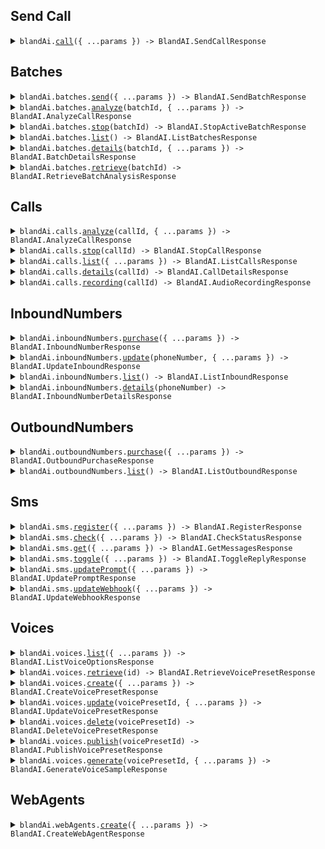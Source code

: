 ## Send Call

<details><summary> <code>blandAi.<a href="./src/Client.ts">call</a>({ ...params }) -> BlandAI.SendCallResponse</code> </summary>

<dl>

<dd>

#### 📝 Description

<dl>

<dd>

<dl>

<dd>

Send an AI phone call with a custom objective and actions.

</dd>

</dl>

</dd>

</dl>

#### 🔌 Usage

<dl>

<dd>

<dl>

<dd>

```ts
await blandAi.call({
    phoneNumber: "29382721828",
    task: "Would love for you to check out our AI API!",
    temperature: 0.5,
    transferList: {
        default: "+1234567890",
        sales: "+1234567890",
        support: "+1234567890",
        billing: "+1234567890",
    },
    model: BlandAI.ModelEnum.Enhanced,
    pronunciationGuide: [
        {
            word: "API",
            pronunciation: "A P I",
        },
        {
            word: "AI",
            pronunciation: "A I",
        },
    ],
});
```

</dd>

</dl>

</dd>

</dl>

#### ⚙️ Parameters

<dl>

<dd>

<dl>

<dd>

**request: `BlandAI.SendCall`**

</dd>

</dl>

<dl>

<dd>

**requestOptions: `BlandAIClient.RequestOptions`**

</dd>

</dl>

</dd>

</dl>

</dd>

</dl>
</details>

## Batches

<details><summary> <code>blandAi.batches.<a href="./src/api/resources/batches/client/Client.ts">send</a>({ ...params }) -> BlandAI.SendBatchResponse</code> </summary>

<dl>

<dd>

#### 📝 Description

<dl>

<dd>

<dl>

<dd>

Send large volumes of calls at once with a single API request.

</dd>

</dl>

</dd>

</dl>

#### 🔌 Usage

<dl>

<dd>

<dl>

<dd>

```ts
await blandAi.batches.send({
    phoneNumber: "29382721828",
    task: "Would love for you to check out our AI API!",
    basePrompt: "You are calling a business to renew their subscription to a service before it expires on a date.",
    callData: [
        {
            phoneNumber: "1234567890",
            business: "ABC Corp",
            service: "Netflix",
            date: "September 4th",
        },
        {
            phoneNumber: "32176540987",
            business: "XYZ inc.",
            service: "Window Cleaning",
            date: "December 20th",
        },
    ],
    label: "Subscription Renewal",
    campaignId: "1234",
    testMode: true,
});
```

</dd>

</dl>

</dd>

</dl>

#### ⚙️ Parameters

<dl>

<dd>

<dl>

<dd>

**request: `BlandAI.SendBatchRequest`**

</dd>

</dl>

<dl>

<dd>

**requestOptions: `Batches.RequestOptions`**

</dd>

</dl>

</dd>

</dl>

</dd>

</dl>
</details>

<details><summary> <code>blandAi.batches.<a href="./src/api/resources/batches/client/Client.ts">analyze</a>(batchId, { ...params }) -> BlandAI.AnalyzeCallResponse</code> </summary>

<dl>

<dd>

#### 📝 Description

<dl>

<dd>

<dl>

<dd>

Analyzes a batch of calls based on using questions and goals.

</dd>

</dl>

</dd>

</dl>

#### 🔌 Usage

<dl>

<dd>

<dl>

<dd>

```ts
await blandAi.batches.analyze("string", {
    goal: "Renewal Confirmation",
    questions: [
        ["Who answered the call?", "human or voicemail"],
        ["Positive feedback about the product: ", "string"],
        ["Negative feedback about the product: ", "string"],
        ["Customer confirmed they were satisfied", "boolean"],
    ],
});
```

</dd>

</dl>

</dd>

</dl>

#### ⚙️ Parameters

<dl>

<dd>

<dl>

<dd>

**batchId: `string`** — The unique identifier for the batch of calls to be analyzed.

</dd>

</dl>

<dl>

<dd>

**request: `BlandAI.AnalyzeBatchRequest`**

</dd>

</dl>

<dl>

<dd>

**requestOptions: `Batches.RequestOptions`**

</dd>

</dl>

</dd>

</dl>

</dd>

</dl>
</details>

<details><summary> <code>blandAi.batches.<a href="./src/api/resources/batches/client/Client.ts">stop</a>(batchId) -> BlandAI.StopActiveBatchResponse</code> </summary>

<dl>

<dd>

#### 📝 Description

<dl>

<dd>

<dl>

<dd>

Stops all active calls in a batch.

</dd>

</dl>

</dd>

</dl>

#### 🔌 Usage

<dl>

<dd>

<dl>

<dd>

```ts
await blandAi.batches.stop("string");
```

</dd>

</dl>

</dd>

</dl>

#### ⚙️ Parameters

<dl>

<dd>

<dl>

<dd>

**batchId: `string`** — The unique identifier for the batch of calls to be cancelled.

</dd>

</dl>

<dl>

<dd>

**requestOptions: `Batches.RequestOptions`**

</dd>

</dl>

</dd>

</dl>

</dd>

</dl>
</details>

<details><summary> <code>blandAi.batches.<a href="./src/api/resources/batches/client/Client.ts">list</a>() -> BlandAI.ListBatchesResponse</code> </summary>

<dl>

<dd>

#### 📝 Description

<dl>

<dd>

<dl>

<dd>

Retrieves batch-specific data for each batch you've created.

</dd>

</dl>

</dd>

</dl>

#### 🔌 Usage

<dl>

<dd>

<dl>

<dd>

```ts
await blandAi.batches.list();
```

</dd>

</dl>

</dd>

</dl>

#### ⚙️ Parameters

<dl>

<dd>

<dl>

<dd>

**requestOptions: `Batches.RequestOptions`**

</dd>

</dl>

</dd>

</dl>

</dd>

</dl>
</details>

<details><summary> <code>blandAi.batches.<a href="./src/api/resources/batches/client/Client.ts">details</a>(batchId, { ...params }) -> BlandAI.BatchDetailsResponse</code> </summary>

<dl>

<dd>

#### 📝 Description

<dl>

<dd>

<dl>

<dd>

Retrieves calls and batch data for a specific batch_id.

</dd>

</dl>

</dd>

</dl>

#### 🔌 Usage

<dl>

<dd>

<dl>

<dd>

```ts
await blandAi.batches.details("string", {
    includeCalls: true,
    includeTranscripts: true,
    includeAnalysis: true,
});
```

</dd>

</dl>

</dd>

</dl>

#### ⚙️ Parameters

<dl>

<dd>

<dl>

<dd>

**batchId: `string`** — The unique identifier for the batch of calls you want to retrieve.

</dd>

</dl>

<dl>

<dd>

**request: `BlandAI.BatchDetailsRequest`**

</dd>

</dl>

<dl>

<dd>

**requestOptions: `Batches.RequestOptions`**

</dd>

</dl>

</dd>

</dl>

</dd>

</dl>
</details>

<details><summary> <code>blandAi.batches.<a href="./src/api/resources/batches/client/Client.ts">retrieve</a>(batchId) -> BlandAI.RetrieveBatchAnalysisResponse</code> </summary>

<dl>

<dd>

#### 📝 Description

<dl>

<dd>

<dl>

<dd>

Retrieves the analyses for a specific batch of calls, including details of each call's analysis.

</dd>

</dl>

</dd>

</dl>

#### 🔌 Usage

<dl>

<dd>

<dl>

<dd>

```ts
await blandAi.batches.retrieve("string");
```

</dd>

</dl>

</dd>

</dl>

#### ⚙️ Parameters

<dl>

<dd>

<dl>

<dd>

**batchId: `string`** — The unique identifier for the call batch. Returned in the response when creating a batch, or when listing all batches.

</dd>

</dl>

<dl>

<dd>

**requestOptions: `Batches.RequestOptions`**

</dd>

</dl>

</dd>

</dl>

</dd>

</dl>
</details>

## Calls

<details><summary> <code>blandAi.calls.<a href="./src/api/resources/calls/client/Client.ts">analyze</a>(callId, { ...params }) -> BlandAI.AnalyzeCallResponse</code> </summary>

<dl>

<dd>

#### 📝 Description

<dl>

<dd>

<dl>

<dd>

Analyzes a call of calls based using questions and goals.

</dd>

</dl>

</dd>

</dl>

#### 🔌 Usage

<dl>

<dd>

<dl>

<dd>

```ts
await blandAi.calls.analyze("string", {
    goal: "string",
    questions: [["string"]],
});
```

</dd>

</dl>

</dd>

</dl>

#### ⚙️ Parameters

<dl>

<dd>

<dl>

<dd>

**callId: `BlandAI.CallIdParam`**

</dd>

</dl>

<dl>

<dd>

**request: `BlandAI.AnalyzeCall`**

</dd>

</dl>

<dl>

<dd>

**requestOptions: `Calls.RequestOptions`**

</dd>

</dl>

</dd>

</dl>

</dd>

</dl>
</details>

<details><summary> <code>blandAi.calls.<a href="./src/api/resources/calls/client/Client.ts">stop</a>(callId) -> BlandAI.StopCallResponse</code> </summary>

<dl>

<dd>

#### 📝 Description

<dl>

<dd>

<dl>

<dd>

End an active phone call by call_id.

</dd>

</dl>

</dd>

</dl>

#### 🔌 Usage

<dl>

<dd>

<dl>

<dd>

```ts
await blandAi.calls.stop("string");
```

</dd>

</dl>

</dd>

</dl>

#### ⚙️ Parameters

<dl>

<dd>

<dl>

<dd>

**callId: `BlandAI.CallIdParam`**

</dd>

</dl>

<dl>

<dd>

**requestOptions: `Calls.RequestOptions`**

</dd>

</dl>

</dd>

</dl>

</dd>

</dl>
</details>

<details><summary> <code>blandAi.calls.<a href="./src/api/resources/calls/client/Client.ts">list</a>({ ...params }) -> BlandAI.ListCallsResponse</code> </summary>

<dl>

<dd>

#### 📝 Description

<dl>

<dd>

<dl>

<dd>

Returns a set of metadata for each call dispatched by your account.

</dd>

</dl>

</dd>

</dl>

#### 🔌 Usage

<dl>

<dd>

<dl>

<dd>

```ts
await blandAi.calls.list({
    fromNumber: "string",
    toNumber: "string",
    from: 1,
    to: 1,
    limit: 1,
    ascending: true,
});
```

</dd>

</dl>

</dd>

</dl>

#### ⚙️ Parameters

<dl>

<dd>

<dl>

<dd>

**request: `BlandAI.ListCallsRequest`**

</dd>

</dl>

<dl>

<dd>

**requestOptions: `Calls.RequestOptions`**

</dd>

</dl>

</dd>

</dl>

</dd>

</dl>
</details>

<details><summary> <code>blandAi.calls.<a href="./src/api/resources/calls/client/Client.ts">details</a>(callId) -> BlandAI.CallDetailsResponse</code> </summary>

<dl>

<dd>

#### 📝 Description

<dl>

<dd>

<dl>

<dd>

Retrieve detailed information, metadata and transcripts for a call.

</dd>

</dl>

</dd>

</dl>

#### 🔌 Usage

<dl>

<dd>

<dl>

<dd>

```ts
await blandAi.calls.details("string");
```

</dd>

</dl>

</dd>

</dl>

#### ⚙️ Parameters

<dl>

<dd>

<dl>

<dd>

**callId: `BlandAI.CallIdParam`**

</dd>

</dl>

<dl>

<dd>

**requestOptions: `Calls.RequestOptions`**

</dd>

</dl>

</dd>

</dl>

</dd>

</dl>
</details>

<details><summary> <code>blandAi.calls.<a href="./src/api/resources/calls/client/Client.ts">recording</a>(callId) -> BlandAI.AudioRecordingResponse</code> </summary>

<dl>

<dd>

#### 📝 Description

<dl>

<dd>

<dl>

<dd>

Retrieve your call's audio recording.

</dd>

</dl>

</dd>

</dl>

#### 🔌 Usage

<dl>

<dd>

<dl>

<dd>

```ts
await blandAi.calls.recording("string");
```

</dd>

</dl>

</dd>

</dl>

#### ⚙️ Parameters

<dl>

<dd>

<dl>

<dd>

**callId: `BlandAI.CallIdParam`**

</dd>

</dl>

<dl>

<dd>

**requestOptions: `Calls.RequestOptions`**

</dd>

</dl>

</dd>

</dl>

</dd>

</dl>
</details>

## InboundNumbers

<details><summary> <code>blandAi.inboundNumbers.<a href="./src/api/resources/inboundNumbers/client/Client.ts">purchase</a>({ ...params }) -> BlandAI.InboundNumberResponse</code> </summary>

<dl>

<dd>

#### 📝 Description

<dl>

<dd>

<dl>

<dd>

Purchase and configure a new inbound phone number. ($15/mo. subscription using your stored payment method).

</dd>

</dl>

</dd>

</dl>

#### 🔌 Usage

<dl>

<dd>

<dl>

<dd>

```ts
await blandAi.inboundNumbers.purchase({
    areaCode: "string",
    prompt: "string",
    countryCode: BlandAI.CountryCode.Us,
    webhook: "string",
    phoneNumber: "+18582814611",
});
```

</dd>

</dl>

</dd>

</dl>

#### ⚙️ Parameters

<dl>

<dd>

<dl>

<dd>

**request: `BlandAI.InboundNumberRequest`**

</dd>

</dl>

<dl>

<dd>

**requestOptions: `InboundNumbers.RequestOptions`**

</dd>

</dl>

</dd>

</dl>

</dd>

</dl>
</details>

<details><summary> <code>blandAi.inboundNumbers.<a href="./src/api/resources/inboundNumbers/client/Client.ts">update</a>(phoneNumber, { ...params }) -> BlandAI.UpdateInboundResponse</code> </summary>

<dl>

<dd>

#### 📝 Description

<dl>

<dd>

<dl>

<dd>

Update your inbound agent's settings, prompt and other details.

</dd>

</dl>

</dd>

</dl>

#### 🔌 Usage

<dl>

<dd>

<dl>

<dd>

```ts
await blandAi.inboundNumbers.update("+18582814611", {
    prompt: "29382721828",
    transferList: {
        default: "+1234567890",
        sales: "+1234567890",
        support: "+1234567890",
        billing: "+1234567890",
    },
    model: BlandAI.Model.Enhanced,
});
```

</dd>

</dl>

</dd>

</dl>

#### ⚙️ Parameters

<dl>

<dd>

<dl>

<dd>

**phoneNumber: `BlandAI.PhoneNumber`**

</dd>

</dl>

<dl>

<dd>

**request: `BlandAI.UpdateInbound`**

</dd>

</dl>

<dl>

<dd>

**requestOptions: `InboundNumbers.RequestOptions`**

</dd>

</dl>

</dd>

</dl>

</dd>

</dl>
</details>

<details><summary> <code>blandAi.inboundNumbers.<a href="./src/api/resources/inboundNumbers/client/Client.ts">list</a>() -> BlandAI.ListInboundResponse</code> </summary>

<dl>

<dd>

#### 📝 Description

<dl>

<dd>

<dl>

<dd>

Retrieves a list of all inbound phone numbers configured for your account, along with their associated settings.

</dd>

</dl>

</dd>

</dl>

#### 🔌 Usage

<dl>

<dd>

<dl>

<dd>

```ts
await blandAi.inboundNumbers.list();
```

</dd>

</dl>

</dd>

</dl>

#### ⚙️ Parameters

<dl>

<dd>

<dl>

<dd>

**requestOptions: `InboundNumbers.RequestOptions`**

</dd>

</dl>

</dd>

</dl>

</dd>

</dl>
</details>

<details><summary> <code>blandAi.inboundNumbers.<a href="./src/api/resources/inboundNumbers/client/Client.ts">details</a>(phoneNumber) -> BlandAI.InboundNumberDetailsResponse</code> </summary>

<dl>

<dd>

#### 📝 Description

<dl>

<dd>

<dl>

<dd>

Retrieve settings for your inbound phone number.

</dd>

</dl>

</dd>

</dl>

#### 🔌 Usage

<dl>

<dd>

<dl>

<dd>

```ts
await blandAi.inboundNumbers.details("+18582814611");
```

</dd>

</dl>

</dd>

</dl>

#### ⚙️ Parameters

<dl>

<dd>

<dl>

<dd>

**phoneNumber: `BlandAI.PhoneNumber`**

</dd>

</dl>

<dl>

<dd>

**requestOptions: `InboundNumbers.RequestOptions`**

</dd>

</dl>

</dd>

</dl>

</dd>

</dl>
</details>

## OutboundNumbers

<details><summary> <code>blandAi.outboundNumbers.<a href="./src/api/resources/outboundNumbers/client/Client.ts">purchase</a>({ ...params }) -> BlandAI.OutboundPurchaseResponse</code> </summary>

<dl>

<dd>

#### 📝 Description

<dl>

<dd>

<dl>

<dd>

Purchase and configure a new outbound phone number. ($15/mo. subscription using your stored payment method).

</dd>

</dl>

</dd>

</dl>

#### 🔌 Usage

<dl>

<dd>

<dl>

<dd>

```ts
await blandAi.outboundNumbers.purchase({
    areaCode: "string",
});
```

</dd>

</dl>

</dd>

</dl>

#### ⚙️ Parameters

<dl>

<dd>

<dl>

<dd>

**request: `BlandAI.OutboundPurchase`**

</dd>

</dl>

<dl>

<dd>

**requestOptions: `OutboundNumbers.RequestOptions`**

</dd>

</dl>

</dd>

</dl>

</dd>

</dl>
</details>

<details><summary> <code>blandAi.outboundNumbers.<a href="./src/api/resources/outboundNumbers/client/Client.ts">list</a>() -> BlandAI.ListOutboundResponse</code> </summary>

<dl>

<dd>

#### 📝 Description

<dl>

<dd>

<dl>

<dd>

Retrieves a list of all outbound phone numbers configured for your account, along with their associated settings.

</dd>

</dl>

</dd>

</dl>

#### 🔌 Usage

<dl>

<dd>

<dl>

<dd>

```ts
await blandAi.outboundNumbers.list();
```

</dd>

</dl>

</dd>

</dl>

#### ⚙️ Parameters

<dl>

<dd>

<dl>

<dd>

**requestOptions: `OutboundNumbers.RequestOptions`**

</dd>

</dl>

</dd>

</dl>

</dd>

</dl>
</details>

## Sms

<details><summary> <code>blandAi.sms.<a href="./src/api/resources/sms/client/Client.ts">register</a>({ ...params }) -> BlandAI.RegisterResponse</code> </summary>

<dl>

<dd>

#### 📝 Description

<dl>

<dd>

<dl>

<dd>

This documentation provides detailed information on how to register an Application-to-Person (A2P) brand by making a POST request to our API. The process involves submitting your brand's details for registration and verification purposes.

A2P Registration is required _for_ all businesses who wish to send SMS. There can be signifcant fines for any non compliant messages. A2P Registration can take 2 days -> 2 Weeks.

</dd>

</dl>

</dd>

</dl>

#### 🔌 Usage

<dl>

<dd>

<dl>

<dd>

```ts
await blandAi.sms.register({
    businessName: "string",
    ein: "string",
    vertical: BlandAI.VerticalEnum.Automotive,
    address: "string",
    city: "string",
    state: "string",
    postalCode: "string",
    country: "string",
    email: "string",
    type: BlandAI.LegalStructureEnum.Partnership,
    website: "string",
    optInInfo: "string",
    messageSamples: ["string"],
    trustedUser: {},
});
```

</dd>

</dl>

</dd>

</dl>

#### ⚙️ Parameters

<dl>

<dd>

<dl>

<dd>

**request: `BlandAI.RegisterRequest`**

</dd>

</dl>

<dl>

<dd>

**requestOptions: `Sms.RequestOptions`**

</dd>

</dl>

</dd>

</dl>

</dd>

</dl>
</details>

<details><summary> <code>blandAi.sms.<a href="./src/api/resources/sms/client/Client.ts">check</a>({ ...params }) -> BlandAI.CheckStatusResponse</code> </summary>

<dl>

<dd>

#### 📝 Description

<dl>

<dd>

<dl>

<dd>

Check the status of an A2P registration.

</dd>

</dl>

</dd>

</dl>

#### 🔌 Usage

<dl>

<dd>

<dl>

<dd>

```ts
await blandAi.sms.check({
    registrationId: "string",
});
```

</dd>

</dl>

</dd>

</dl>

#### ⚙️ Parameters

<dl>

<dd>

<dl>

<dd>

**request: `BlandAI.CheckStatusRequest`**

</dd>

</dl>

<dl>

<dd>

**requestOptions: `Sms.RequestOptions`**

</dd>

</dl>

</dd>

</dl>

</dd>

</dl>
</details>

<details><summary> <code>blandAi.sms.<a href="./src/api/resources/sms/client/Client.ts">get</a>({ ...params }) -> BlandAI.GetMessagesResponse</code> </summary>

<dl>

<dd>

#### 📝 Description

<dl>

<dd>

<dl>

<dd>

Get the list of SMS messages for a given conversation.

</dd>

</dl>

</dd>

</dl>

#### 🔌 Usage

<dl>

<dd>

<dl>

<dd>

```ts
await blandAi.sms.get({
    phoneNumber: "+18582814611",
    to: "+18582814611",
    from: "+18582814611",
});
```

</dd>

</dl>

</dd>

</dl>

#### ⚙️ Parameters

<dl>

<dd>

<dl>

<dd>

**request: `BlandAI.GetMessagesRequest`**

</dd>

</dl>

<dl>

<dd>

**requestOptions: `Sms.RequestOptions`**

</dd>

</dl>

</dd>

</dl>

</dd>

</dl>
</details>

<details><summary> <code>blandAi.sms.<a href="./src/api/resources/sms/client/Client.ts">toggle</a>({ ...params }) -> BlandAI.ToggleReplyResponse</code> </summary>

<dl>

<dd>

#### 📝 Description

<dl>

<dd>

<dl>

<dd>

Turn on or off the AI replying for a given phone number.

</dd>

</dl>

</dd>

</dl>

#### 🔌 Usage

<dl>

<dd>

<dl>

<dd>

```ts
await blandAi.sms.toggle({
    phoneNumber: "+18582814611",
    on: true,
});
```

</dd>

</dl>

</dd>

</dl>

#### ⚙️ Parameters

<dl>

<dd>

<dl>

<dd>

**request: `BlandAI.ToggleReplyRequest`**

</dd>

</dl>

<dl>

<dd>

**requestOptions: `Sms.RequestOptions`**

</dd>

</dl>

</dd>

</dl>

</dd>

</dl>
</details>

<details><summary> <code>blandAi.sms.<a href="./src/api/resources/sms/client/Client.ts">updatePrompt</a>({ ...params }) -> BlandAI.UpdatePromptResponse</code> </summary>

<dl>

<dd>

#### 📝 Description

<dl>

<dd>

<dl>

<dd>

Purchase and configure a new inbound phone number. ($15/mo. subscription using your stored payment method).

</dd>

</dl>

</dd>

</dl>

#### 🔌 Usage

<dl>

<dd>

<dl>

<dd>

```ts
await blandAi.sms.updatePrompt({
    phoneNumber: "+18582814611",
    prompt: "string",
});
```

</dd>

</dl>

</dd>

</dl>

#### ⚙️ Parameters

<dl>

<dd>

<dl>

<dd>

**request: `BlandAI.UpdatePromptRequest`**

</dd>

</dl>

<dl>

<dd>

**requestOptions: `Sms.RequestOptions`**

</dd>

</dl>

</dd>

</dl>

</dd>

</dl>
</details>

<details><summary> <code>blandAi.sms.<a href="./src/api/resources/sms/client/Client.ts">updateWebhook</a>({ ...params }) -> BlandAI.UpdateWebhookResponse</code> </summary>

<dl>

<dd>

#### 📝 Description

<dl>

<dd>

<dl>

<dd>

Update the webhook for a given phone number.

</dd>

</dl>

</dd>

</dl>

#### 🔌 Usage

<dl>

<dd>

<dl>

<dd>

```ts
await blandAi.sms.updateWebhook({
    phoneNumber: "+18582814611",
    webhook: "string",
});
```

</dd>

</dl>

</dd>

</dl>

#### ⚙️ Parameters

<dl>

<dd>

<dl>

<dd>

**request: `BlandAI.UpdateWebhookRequest`**

</dd>

</dl>

<dl>

<dd>

**requestOptions: `Sms.RequestOptions`**

</dd>

</dl>

</dd>

</dl>

</dd>

</dl>
</details>

## Voices

<details><summary> <code>blandAi.voices.<a href="./src/api/resources/voices/client/Client.ts">list</a>({ ...params }) -> BlandAI.ListVoiceOptionsResponse</code> </summary>

<dl>

<dd>

#### 📝 Description

<dl>

<dd>

<dl>

<dd>

Retrieves all available voices for your account, including custom and default presets.

</dd>

</dl>

</dd>

</dl>

#### 🔌 Usage

<dl>

<dd>

<dl>

<dd>

```ts
await blandAi.voices.list({
    defaultOnly: true,
    presetsOnly: true,
    voicesOnly: true,
    isCustom: true,
    name: "string",
    voiceName: "string",
    voiceId: 1,
    reduceLatency: true,
    public: true,
    editable: true,
});
```

</dd>

</dl>

</dd>

</dl>

#### ⚙️ Parameters

<dl>

<dd>

<dl>

<dd>

**request: `BlandAI.ListVoiceOptionsParams`**

</dd>

</dl>

<dl>

<dd>

**requestOptions: `Voices.RequestOptions`**

</dd>

</dl>

</dd>

</dl>

</dd>

</dl>
</details>

<details><summary> <code>blandAi.voices.<a href="./src/api/resources/voices/client/Client.ts">retrieve</a>(id) -> BlandAI.RetrieveVoicePresetResponse</code> </summary>

<dl>

<dd>

#### 📝 Description

<dl>

<dd>

<dl>

<dd>

Retrieves detailed information about a voice preset for the given id.

</dd>

</dl>

</dd>

</dl>

#### 🔌 Usage

<dl>

<dd>

<dl>

<dd>

```ts
await blandAi.voices.retrieve("string");
```

</dd>

</dl>

</dd>

</dl>

#### ⚙️ Parameters

<dl>

<dd>

<dl>

<dd>

**id: `string`**

The unique identifier for the voice preset.

Used within your call like `voice: "ff2c405b-3dba-41e0-9261-bc8ee3f91f46"` instead of `voice_id: ..., reduce_latency: ...`.

</dd>

</dl>

<dl>

<dd>

**requestOptions: `Voices.RequestOptions`**

</dd>

</dl>

</dd>

</dl>

</dd>

</dl>
</details>

<details><summary> <code>blandAi.voices.<a href="./src/api/resources/voices/client/Client.ts">create</a>({ ...params }) -> BlandAI.CreateVoicePresetResponse</code> </summary>

<dl>

<dd>

#### 📝 Description

<dl>

<dd>

<dl>

<dd>

Creates a new voice preset by bundling various voice settings into one entity.

</dd>

</dl>

</dd>

</dl>

#### 🔌 Usage

<dl>

<dd>

<dl>

<dd>

```ts
await blandAi.voices.create({
    voiceName: "string",
    description: "string",
    voiceId: 1,
    reduceLatency: true,
    interruptionThreshold: 1,
    language: "string",
    voiceSettings: {},
});
```

</dd>

</dl>

</dd>

</dl>

#### ⚙️ Parameters

<dl>

<dd>

<dl>

<dd>

**request: `BlandAI.CreateVoicePresetRequest`**

</dd>

</dl>

<dl>

<dd>

**requestOptions: `Voices.RequestOptions`**

</dd>

</dl>

</dd>

</dl>

</dd>

</dl>
</details>

<details><summary> <code>blandAi.voices.<a href="./src/api/resources/voices/client/Client.ts">update</a>(voicePresetId, { ...params }) -> BlandAI.UpdateVoicePresetResponse</code> </summary>

<dl>

<dd>

#### 📝 Description

<dl>

<dd>

<dl>

<dd>

Updates the settings for a voice preset.

</dd>

</dl>

</dd>

</dl>

#### 🔌 Usage

<dl>

<dd>

<dl>

<dd>

```ts
await blandAi.voices.update("string", {
    voiceName: "string",
    description: "string",
    voiceId: 1,
    reduceLatency: true,
    interruptionThreshold: 1,
    language: "string",
    voiceSettings: {},
});
```

</dd>

</dl>

</dd>

</dl>

#### ⚙️ Parameters

<dl>

<dd>

<dl>

<dd>

**voicePresetId: `string`**

The `id` of the voice preset to update.

Note: Public voices cannot be altered once published.

</dd>

</dl>

<dl>

<dd>

**request: `BlandAI.UpdateVoicePresetRequest`**

</dd>

</dl>

<dl>

<dd>

**requestOptions: `Voices.RequestOptions`**

</dd>

</dl>

</dd>

</dl>

</dd>

</dl>
</details>

<details><summary> <code>blandAi.voices.<a href="./src/api/resources/voices/client/Client.ts">delete</a>(voicePresetId) -> BlandAI.DeleteVoicePresetResponse</code> </summary>

<dl>

<dd>

#### 📝 Description

<dl>

<dd>

<dl>

<dd>

Deletes a voice preset.

</dd>

</dl>

</dd>

</dl>

#### 🔌 Usage

<dl>

<dd>

<dl>

<dd>

```ts
await blandAi.voices.delete("string");
```

</dd>

</dl>

</dd>

</dl>

#### ⚙️ Parameters

<dl>

<dd>

<dl>

<dd>

**voicePresetId: `string`**

The unique identifier for the voice preset to be deleted.

Note:

-   This voice preset must have been created with your account
-   Default or other user's voice presets cannot be deleted.
-   Public voice presets can be deleted, but not modified.
-   This will not delete cloned voice presets, only the original.

</dd>

</dl>

<dl>

<dd>

**requestOptions: `Voices.RequestOptions`**

</dd>

</dl>

</dd>

</dl>

</dd>

</dl>
</details>

<details><summary> <code>blandAi.voices.<a href="./src/api/resources/voices/client/Client.ts">publish</a>(voicePresetId) -> BlandAI.PublishVoicePresetResponse</code> </summary>

<dl>

<dd>

#### 📝 Description

<dl>

<dd>

<dl>

<dd>

Publishes your voice preset, making it publicly available.

</dd>

</dl>

</dd>

</dl>

#### 🔌 Usage

<dl>

<dd>

<dl>

<dd>

```ts
await blandAi.voices.publish("string");
```

</dd>

</dl>

</dd>

</dl>

#### ⚙️ Parameters

<dl>

<dd>

<dl>

<dd>

**voicePresetId: `string`** — The unique identifier for the voice preset to be published.

</dd>

</dl>

<dl>

<dd>

**requestOptions: `Voices.RequestOptions`**

</dd>

</dl>

</dd>

</dl>

</dd>

</dl>
</details>

<details><summary> <code>blandAi.voices.<a href="./src/api/resources/voices/client/Client.ts">generate</a>(voicePresetId, { ...params }) -> BlandAI.GenerateVoiceSampleResponse</code> </summary>

<dl>

<dd>

#### 📝 Description

<dl>

<dd>

<dl>

<dd>

Generates an audio sample from a specified voice preset, with options to override default settings for tuning and testing.

</dd>

</dl>

</dd>

</dl>

#### 🔌 Usage

<dl>

<dd>

<dl>

<dd>

```ts
await blandAi.voices.generate("string", {
    text: "string",
    voiceSettings: {},
});
```

</dd>

</dl>

</dd>

</dl>

#### ⚙️ Parameters

<dl>

<dd>

<dl>

<dd>

**voicePresetId: `string`** — The unique identifier for the voice preset to be used for generating the sample.

</dd>

</dl>

<dl>

<dd>

**request: `BlandAI.GenerateVoiceSampleRequest`**

</dd>

</dl>

<dl>

<dd>

**requestOptions: `Voices.RequestOptions`**

</dd>

</dl>

</dd>

</dl>

</dd>

</dl>
</details>

## WebAgents

<details><summary> <code>blandAi.webAgents.<a href="./src/api/resources/webAgents/client/Client.ts">create</a>({ ...params }) -> BlandAI.CreateWebAgentResponse</code> </summary>

<dl>

<dd>

#### 📝 Description

<dl>

<dd>

<dl>

<dd>

Configure all of the settings for a new web agent.

</dd>

</dl>

</dd>

</dl>

#### 🔌 Usage

<dl>

<dd>

<dl>

<dd>

```ts
await blandAi.webAgents.create({
    prompt: "string",
    voice: "string",
    analysisSchema: {
        key: "value",
    },
    metadata: {
        key: "value",
    },
    pathwayId: "string",
    language: "string",
    model: "string",
    firstSentence: "string",
    tools: [
        {
            name: "string",
            description: "string",
            inputSchema: {
                key: "value",
            },
            speech: "string",
            responseData: [
                {
                    key: "value",
                },
            ],
        },
    ],
    dynamicData: {
        key: "value",
    },
    interruptionThreshold: 1,
    maxDuration: 1,
});
```

</dd>

</dl>

</dd>

</dl>

#### ⚙️ Parameters

<dl>

<dd>

<dl>

<dd>

**request: `BlandAI.CreateWebAgentRequest`**

</dd>

</dl>

<dl>

<dd>

**requestOptions: `WebAgents.RequestOptions`**

</dd>

</dl>

</dd>

</dl>

</dd>

</dl>
</details>
